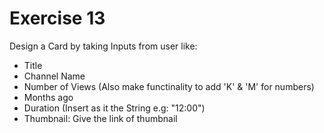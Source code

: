 # Exercise 13

Design a Card by taking Inputs from user like:
- Title
- Channel Name
- Number of Views (Also make functinality to add 'K' & 'M' for numbers)
- Months ago
- Duration (Insert as it the String e.g: "12:00")
- Thumbnail: Give the link of thumbnail

